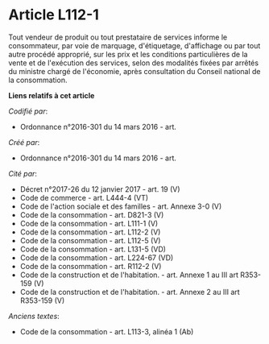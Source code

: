 # Article L112-1

Tout vendeur de produit ou tout prestataire de services informe le consommateur, par voie de marquage, d'étiquetage,
d'affichage ou par tout autre procédé approprié, sur les prix et les conditions particulières de la vente et de l'exécution
des services, selon des modalités fixées par arrêtés du ministre chargé de l'économie, après consultation du Conseil national
de la consommation.

**Liens relatifs à cet article**

_Codifié par_:

  - Ordonnance n°2016-301 du 14 mars 2016 - art.

_Créé par_:

  - Ordonnance n°2016-301 du 14 mars 2016 - art.

_Cité par_:

  - Décret n°2017-26 du 12 janvier 2017 - art. 19 (V)
  - Code de commerce - art. L444-4 (VT)
  - Code de l'action sociale et des familles - art. Annexe 3-0 (V)
  - Code de la consommation - art. D821-3 (V)
  - Code de la consommation - art. L111-1 (V)
  - Code de la consommation - art. L112-2 (V)
  - Code de la consommation - art. L112-5 (V)
  - Code de la consommation - art. L131-5 (VD)
  - Code de la consommation - art. L224-67 (VD)
  - Code de la consommation - art. R112-2 (V)
  - Code de la construction et de l'habitation. - art. Annexe 1 au III art R353-159 (V)
  - Code de la construction et de l'habitation. - art. Annexe 2 au III art R353-159 (V)

_Anciens textes_:

  - Code de la consommation - art. L113-3, alinéa 1 (Ab)
